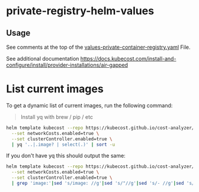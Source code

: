 # private-registry-helm-values

## Usage

See comments at the top of the [values-private-container-registry.yaml](values-private-container-registry.yaml) File.

See additional documentation <https://docs.kubecost.com/install-and-configure/install/provider-installations/air-gapped>

# List current images


To get a dynamic list of current images, run the following command:
> Install yq with brew / pip / etc

```sh
helm template kubecost --repo https://kubecost.github.io/cost-analyzer/ cost-analyzer \
  --set networkCosts.enabled=true \
  --set clusterController.enabled=true \
  | yq '..|.image? | select(.)' | sort -u
```

If you don't have yq this should output the same:

```sh
helm template kubecost --repo https://kubecost.github.io/cost-analyzer/ cost-analyzer  \
  --set networkCosts.enabled=true \
  --set clusterController.enabled=true \
  | grep 'image:'|sed 's/image: //g'|sed 's/"//g'|sed 's/- //g'|sed 's/ //g'|sort -u
```